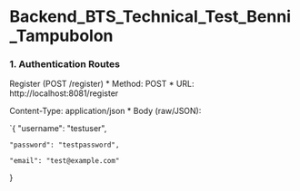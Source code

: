 ﻿# Backend_BTS_Technical_Test_Benni_Tampubolon

### 1. Authentication Routes

Register (POST /register) * Method: POST * URL: http://localhost:8081/register

Content-Type: application/json * Body (raw/JSON):

`{
    "username": "testuser",
    
    "password": "testpassword",
    
    "email": "test@example.com"
}
